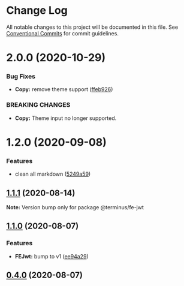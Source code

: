 # Change Log

All notable changes to this project will be documented in this file.
See [Conventional Commits](https://conventionalcommits.org) for commit guidelines.

# 2.0.0 (2020-10-29)


### Bug Fixes

* **Copy:** remove theme support ([ffeb926](https://github.com/GetTerminus/terminus-oss/commit/ffeb9268442781b7a123e8184e6c19d7f8ba3754))


### BREAKING CHANGES

* **Copy:** Theme input no longer supported.





# 1.2.0 (2020-09-08)


### Features

* clean all markdown ([5249a59](https://github.com/GetTerminus/terminus-oss/commit/5249a59486be63b6d9a0be7a801defb9b6adcedc))





## [1.1.1](https://github.com/GetTerminus/terminus-oss/compare/@terminus/fe-jwt@1.1.0...@terminus/fe-jwt@1.1.1) (2020-08-14)

**Note:** Version bump only for package @terminus/fe-jwt

## [1.1.0](https://github.com/GetTerminus/terminus-oss/compare/@terminus/fe-jwt@0.4.0...@terminus/fe-jwt@1.1.0) (2020-08-07)

### Features

* **FEJwt:** bump to v1 ([ee94a29](https://github.com/GetTerminus/terminus-oss/commit/ee94a299fe82f2c1292b0e5a3f2926f34dbe5d46))

## [0.4.0](https://github.com/GetTerminus/terminus-oss/compare/@terminus/fe-jwt@0.3.0...@terminus/fe-jwt@0.4.0) (2020-08-07)
